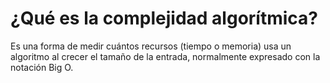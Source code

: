 # ¿Qué es la complejidad algorítmica?

Es una forma de medir cuántos recursos (tiempo o memoria) usa un algoritmo al crecer el tamaño de la entrada, normalmente expresado con la notación Big O.
